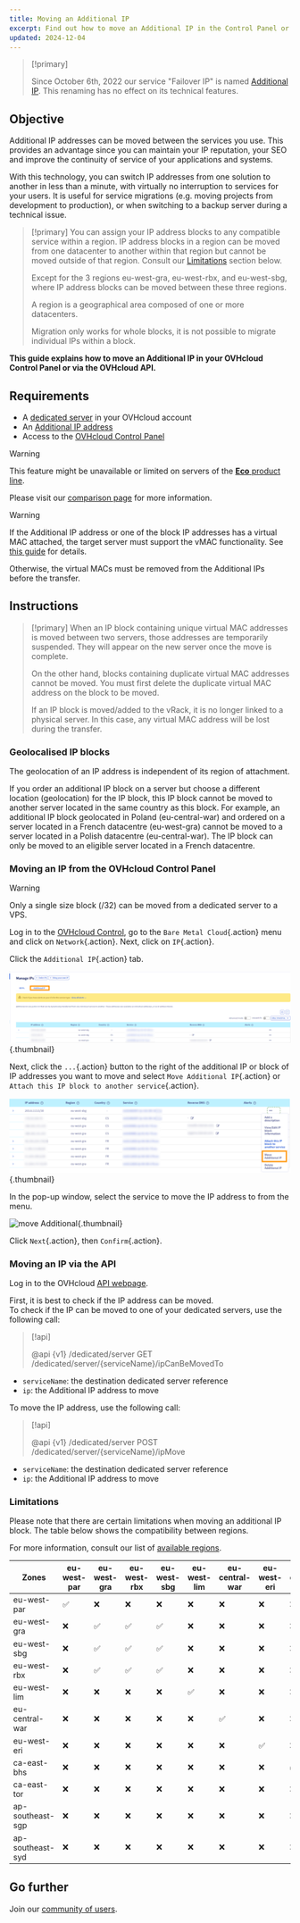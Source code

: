 ```yaml
---
title: Moving an Additional IP
excerpt: Find out how to move an Additional IP in the Control Panel or via the OVHcloud API
updated: 2024-12-04
---
```


> [!primary]
>
> Since October 6th, 2022 our service "Failover IP" is named [Additional IP](/links/network/additional-ip). This renaming has no effect on its technical features.
>

## Objective

Additional IP addresses can be moved between the services you use. This provides an advantage since you can maintain your IP reputation, your SEO and improve the continuity of service of your applications and systems.

With this technology, you can switch IP addresses from one solution to another in less than a minute, with virtually no interruption to services for your users. It is useful for service migrations (e.g. moving projects from development to production), or when switching to a backup server during a technical issue.

> [!primary]
> You can assign your IP address blocks to any compatible service within a region. IP address blocks in a region can be moved from one datacenter to another within that region but cannot be moved outside of that region. Consult our [Limitations](#limitations) section below.
>
> Except for the 3 regions eu-west-gra, eu-west-rbx, and eu-west-sbg, where IP address blocks can be moved between these three regions.
>
> A region is a geographical area composed of one or more datacenters.
>
> Migration only works for whole blocks, it is not possible to migrate individual IPs within a block.

**This guide explains how to move an Additional IP in your OVHcloud Control Panel or via the OVHcloud API.**

## Requirements

- A [dedicated server](/links/bare-metal/bare-metal) in your OVHcloud account
- An [Additional IP address](/links/network/additional-ip)
- Access to the [OVHcloud Control Panel](/links/manager)

> [!warning]
> This feature might be unavailable or limited on servers of the [**Eco** product line](https://eco.ovhcloud.com/en-ie/about/).
>
> Please visit our [comparison page](https://eco.ovhcloud.com/en-ie/compare/) for more information.

> [!warning]
> If the Additional IP address or one of the block IP addresses has a virtual MAC attached, the target server must support the vMAC functionality.
> See [this guide](/pages/bare_metal_cloud/dedicated_servers/network_support_virtual_mac) for details.
>
> Otherwise, the virtual MACs must be removed from the Additional IPs before the transfer.

## Instructions

> [!primary]
> When an IP block containing unique virtual MAC addresses is moved between two servers, those addresses are temporarily suspended. They will appear on the new server once the move is complete.
>
> On the other hand, blocks containing duplicate virtual MAC addresses cannot be moved. You must first delete the duplicate virtual MAC address on the block to be moved.
>
> If an IP block is moved/added to the vRack, it is no longer linked to a physical server. In this case, any virtual MAC address will be lost during the transfer.
>

### Geolocalised IP blocks

The geolocation of an IP address is independent of its region of attachment.

If you order an additional IP block on a server but choose a different location (geolocation) for the IP block, this IP block cannot be moved to another server located in the same country as this block. For example, an additional IP block geolocated in Poland (eu-central-war) and ordered on a server located in a French datacentre (eu-west-gra) cannot be moved to a server located in a Polish datacentre (eu-central-war). The IP block can only be moved to an eligible server located in a French datacentre.

### Moving an IP from the OVHcloud Control Panel

> [!warning]
> Only a single size block (/32) can be moved from a dedicated server to a VPS.
>

Log in to the [OVHcloud Control](/links/manager), go to the `Bare Metal Cloud`{.action} menu and click on `Network`{.action}. Next, click on `IP`{.action}.

Click the `Additional IP`{.action} tab.

![manage IPs](images/manageIPs2024.png){.thumbnail}

Next, click the `...`{.action} button to the right of the additional IP or block of IP addresses you want to move and select `Move Additional IP`{.action} or `Attach this IP block to another service`{.action}.

![move Additional](images/move_ip.png){.thumbnail}

In the pop-up window, select the service to move the IP address to from the menu.

![move Additional](images/moveadditionalIP2.png){.thumbnail}

Click `Next`{.action}, then `Confirm`{.action}.

### Moving an IP via the API

Log in to the OVHcloud [API webpage](https://ca.api.ovh.com/).

First, it is best to check if the IP address can be moved.
<br>To check if the IP can be moved to one of your dedicated servers, use the following call:

> [!api]
>
> @api {v1} /dedicated/server GET /dedicated/server/{serviceName}/ipCanBeMovedTo
>

- `serviceName`: the destination dedicated server reference
- `ip`: the Additional IP address to move

To move the IP address, use the following call:

> [!api]
>
> @api {v1} /dedicated/server POST /dedicated/server/{serviceName}/ipMove
>

- `serviceName`: the destination dedicated server reference
- `ip`: the Additional IP address to move

### Limitations <a name="limitations"></a>

Please note that there are certain limitations when moving an additional IP block. The table below shows the compatibility between regions.

For more information, consult our list of [available regions](/links/network/additional-ip).

| Zones  | eu-west-par | eu-west-gra | eu-west-rbx | eu-west-sbg | eu-west-lim | eu-central-war | eu-west-eri | ca-east-bhs | ca-east-tor | ap-southeast-sgp | ap-southeast-syd |
|----------------|-------------|-------------|-------------|-------------|-------------|----------------|-------------|-------------|-------------|-------------|-------------|
| eu-west-par    |      ✅        |      ❌       |     ❌        |     ❌        |      ❌       |      ❌          |       ❌       |       ❌      |     ❌      | ❌      |     ❌      |
| eu-west-gra    |       ❌      |       ✅       |      ✅       |      ✅      |       ❌       |       ❌         |       ❌        |     ❌        |    ❌        | ❌      |     ❌      |
| eu-west-sbg    |       ❌        |      ✅       |      ✅       |      ✅       |      ❌       |      ❌           |      ❌       |      ❌        |    ❌        | ❌      |     ❌      |
| eu-west-rbx |       ❌        |      ✅       |      ✅       |      ✅       |      ❌       |      ❌           |      ❌       |      ❌        |    ❌        | ❌      |     ❌      |
| eu-west-lim    |        ❌       |      ❌       |      ❌       |     ❌        |     ✅       |      ❌         |      ❌        |     ❌        |     ❌       | ❌      |     ❌      |
| eu-central-war |      ❌       |      ❌       |     ❌       |      ❌       |      ❌        |       ✅         |       ❌       |       ❌       |       ❌        | ❌      |     ❌      |
| eu-west-eri    |         ❌      |       ❌      |        ❌     |       ❌     |      ❌       |       ❌         |     ✅        |      ❌         |      ❌       | ❌      |     ❌      |
| ca-east-bhs    |     ❌        |      ❌       |    ❌         |        ❌    |        ❌       |      ❌          |       ❌      |     ✅        |      ❌       | ❌      |     ❌      |
| ca-east-tor    |    ❌         |      ❌       |     ❌        |        ❌       |      ❌       |       ❌         |      ❌       |      ❌       |       ✅     | ❌      |     ❌      |
| ap-southeast-sgp|    ❌         |      ❌       |     ❌        |        ❌       |      ❌       |       ❌         |      ❌       |      ❌       |       ❌       | ✅       |     ❌      |
| ap-southeast-syd|    ❌         |      ❌       |     ❌        |        ❌       |      ❌       |       ❌         |      ❌       |      ❌       |       ❌       | ❌      |     ✅       |


## Go further

Join our [community of users](/links/community).